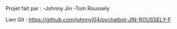 Projet fait par : -Johnny Jin
                  -Tom Roussely

Lien Git : https://github.com/johnnyj04/pychatbot-JIN-ROUSSELY-F

                  
